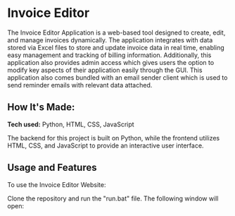 # Invoice Editor
The Invoice Editor Application is a web-based tool designed to create, edit, and manage invoices dynamically. The application integrates with data stored via Excel files to store and update invoice data in real time, enabling easy management and tracking of billing information.
Additionally, this application also provides admin access which gives users the option to modify key aspects of their application easily through the GUI.
This application also comes bundled with an email sender client which is used to send reminder emails with relevant data attached.

## How It's Made:

**Tech used:** Python, HTML, CSS, JavaScript

The backend for this project is built on Python, while the frontend utilizes HTML, CSS, and JavaScript to provide an interactive user interface. 

## Usage and Features

To use the Invoice Editor Website:

Clone the repository and run the "run.bat" file. The following window will open:





